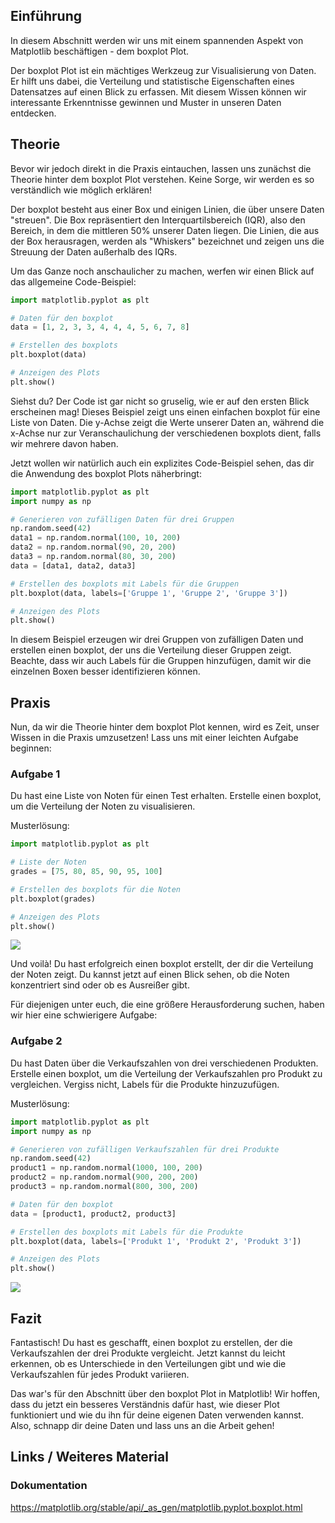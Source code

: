 ## Einführung

In diesem Abschnitt werden wir uns mit einem spannenden Aspekt von Matplotlib beschäftigen - dem boxplot Plot.

Der boxplot Plot ist ein mächtiges Werkzeug zur Visualisierung von Daten. Er hilft uns dabei, die Verteilung und statistische Eigenschaften eines Datensatzes auf einen Blick zu erfassen. Mit diesem Wissen können wir interessante Erkenntnisse gewinnen und Muster in unseren Daten entdecken.

## Theorie

Bevor wir jedoch direkt in die Praxis eintauchen, lassen uns zunächst die Theorie hinter dem boxplot Plot verstehen. Keine Sorge, wir werden es so verständlich wie möglich erklären!

Der boxplot besteht aus einer Box und einigen Linien, die über unsere Daten "streuen". Die Box repräsentiert den Interquartilsbereich (IQR), also den Bereich, in dem die mittleren 50% unserer Daten liegen. Die Linien, die aus der Box herausragen, werden als "Whiskers" bezeichnet und zeigen uns die Streuung der Daten außerhalb des IQRs.

Um das Ganze noch anschaulicher zu machen, werfen wir einen Blick auf das allgemeine Code-Beispiel:

```python
import matplotlib.pyplot as plt

# Daten für den boxplot
data = [1, 2, 3, 3, 4, 4, 4, 5, 6, 7, 8]

# Erstellen des boxplots
plt.boxplot(data)

# Anzeigen des Plots
plt.show()
```

Siehst du? Der Code ist gar nicht so gruselig, wie er auf den ersten Blick erscheinen mag! Dieses Beispiel zeigt uns einen einfachen boxplot für eine Liste von Daten. Die y-Achse zeigt die Werte unserer Daten an, während die x-Achse nur zur Veranschaulichung der verschiedenen boxplots dient, falls wir mehrere davon haben.

Jetzt wollen wir natürlich auch ein explizites Code-Beispiel sehen, das dir die Anwendung des boxplot Plots näherbringt:

```python
import matplotlib.pyplot as plt
import numpy as np

# Generieren von zufälligen Daten für drei Gruppen
np.random.seed(42)
data1 = np.random.normal(100, 10, 200)
data2 = np.random.normal(90, 20, 200)
data3 = np.random.normal(80, 30, 200)
data = [data1, data2, data3]

# Erstellen des boxplots mit Labels für die Gruppen
plt.boxplot(data, labels=['Gruppe 1', 'Gruppe 2', 'Gruppe 3'])

# Anzeigen des Plots
plt.show()
```

In diesem Beispiel erzeugen wir drei Gruppen von zufälligen Daten und erstellen einen boxplot, der uns die Verteilung dieser Gruppen zeigt. Beachte, dass wir auch Labels für die Gruppen hinzufügen, damit wir die einzelnen Boxen besser identifizieren können.

## Praxis

Nun, da wir die Theorie hinter dem boxplot Plot kennen, wird es Zeit, unser Wissen in die Praxis umzusetzen! Lass uns mit einer leichten Aufgabe beginnen:

### Aufgabe 1

Du hast eine Liste von Noten für einen Test erhalten. Erstelle einen boxplot, um die Verteilung der Noten zu visualisieren.

Musterlösung:

```python
import matplotlib.pyplot as plt

# Liste der Noten
grades = [75, 80, 85, 90, 95, 100]

# Erstellen des boxplots für die Noten
plt.boxplot(grades)

# Anzeigen des Plots
plt.show()
```
![](https://github.com/janehlenb/Projektarbeit-ChatGPT-Python/blob/main/Images/Darstellung/Plottypen/Array_Fields/boxplot/ms_aufgabe1.png)

Und voilà! Du hast erfolgreich einen boxplot erstellt, der dir die Verteilung der Noten zeigt. Du kannst jetzt auf einen Blick sehen, ob die Noten konzentriert sind oder ob es Ausreißer gibt.

Für diejenigen unter euch, die eine größere Herausforderung suchen, haben wir hier eine schwierigere Aufgabe:

### Aufgabe 2
Du hast Daten über die Verkaufszahlen von drei verschiedenen Produkten. Erstelle einen boxplot, um die Verteilung der Verkaufszahlen pro Produkt zu vergleichen. Vergiss nicht, Labels für die Produkte hinzuzufügen.

Musterlösung:

```python
import matplotlib.pyplot as plt
import numpy as np

# Generieren von zufälligen Verkaufszahlen für drei Produkte
np.random.seed(42)
product1 = np.random.normal(1000, 100, 200)
product2 = np.random.normal(900, 200, 200)
product3 = np.random.normal(800, 300, 200)

# Daten für den boxplot
data = [product1, product2, product3]

# Erstellen des boxplots mit Labels für die Produkte
plt.boxplot(data, labels=['Produkt 1', 'Produkt 2', 'Produkt 3'])

# Anzeigen des Plots
plt.show()
```
![](https://github.com/janehlenb/Projektarbeit-ChatGPT-Python/blob/main/Images/Darstellung/Plottypen/Array_Fields/boxplot/ms_aufgabe2.png)

## Fazit
Fantastisch! Du hast es geschafft, einen boxplot zu erstellen, der die Verkaufszahlen der drei Produkte vergleicht. Jetzt kannst du leicht erkennen, ob es Unterschiede in den Verteilungen gibt und wie die Verkaufszahlen für jedes Produkt variieren.

Das war's für den Abschnitt über den boxplot Plot in Matplotlib! Wir hoffen, dass du jetzt ein besseres Verständnis dafür hast, wie dieser Plot funktioniert und wie du ihn für deine eigenen Daten verwenden kannst. Also, schnapp dir deine Daten und lass uns an die Arbeit gehen!

## Links / Weiteres Material
### Dokumentation
https://matplotlib.org/stable/api/_as_gen/matplotlib.pyplot.boxplot.html